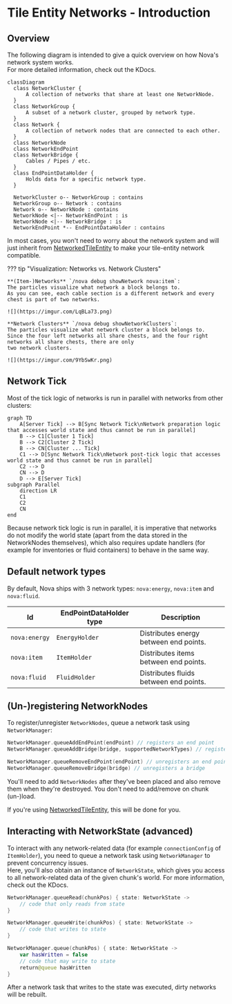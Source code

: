 # Tile Entity Networks - Introduction

## Overview

The following diagram is intended to give a quick overview on how Nova's network system works.  
For more detailed information, check out the KDocs.

```mermaid
classDiagram
  class NetworkCluster {
      A collection of networks that share at least one NetworkNode.
  }
  class NetworkGroup {
      A subset of a network cluster, grouped by network type.
  }
  class Network {
      A collection of network nodes that are connected to each other.
  }
  class NetworkNode
  class NetworkEndPoint
  class NetworkBridge {
      Cables / Pipes / etc.
  }
  class EndPointDataHolder {
      Holds data for a specific network type.
  }
  
  NetworkCluster o-- NetworkGroup : contains
  NetworkGroup o-- Network : contains
  Network o-- NetworkNode : contains
  NetworkNode <|-- NetworkEndPoint : is
  NetworkNode <|-- NetworkBridge : is
  NetworkEndPoint *-- EndPointDataHolder : contains

```

In most cases, you won't need to worry about the network system and will just inherit
from [NetworkedTileEntity](networked-tile-entity.md) to make your tile-entity network compatible.

??? tip "Visualization: Networks vs. Network Clusters"

    **(Item-)Networks** `/nova debug showNetwork nova:item`:  
    The particles visualize what network a block belongs to.
    As you can see, each cable section is a different network and every chest is part of two networks.

    ![](https://imgur.com/LqBLa73.png)

    **Network Clusters** `/nova debug showNetworkClusters`:  
    The particles visualize what network cluster a block belongs to.
    Since the four left networks all share chests, and the four right networks all share chests, there are only
    two network clusters.

    ![](https://imgur.com/9YbSwKr.png)

## Network Tick

Most of the tick logic of networks is run in parallel with networks from other clusters:

```mermaid
graph TD
    A[Server Tick] --> B[Sync Network Tick\nNetwork preparation logic that accesses world state and thus cannot be run in parallel]
    B --> C1[Cluster 1 Tick]
    B --> C2[Cluster 2 Tick]
    B --> CN[Cluster ... Tick]
    C1 --> D[Sync Network Tick\nNetwork post-tick logic that accesses world state and thus cannot be run in parallel]
    C2 --> D
    CN --> D
    D --> E[Server Tick]
subgraph Parallel
    direction LR
    C1
    C2
    CN
end
```

Because network tick logic is run in parallel, it is imperative that networks do not modify the world state
(apart from the data stored in the NetworkNodes themselves), which also requires update handlers (for example for
inventories or fluid containers) to behave in the same way.

## Default network types

By default, Nova ships with 3 network types: `nova:energy`, `nova:item` and `nova:fluid`.

| Id            | EndPointDataHolder type | Description                            |
|---------------|-------------------------|----------------------------------------|
| `nova:energy` | `EnergyHolder`          | Distributes energy between end points. |
| `nova:item`   | `ItemHolder`            | Distributes items between end points.  |
| `nova:fluid`  | `FluidHolder`           | Distributes fluids between end points. |

## (Un-)registering NetworkNodes

To register/unregister `NetworkNodes`, queue a network task using `NetworkManager`:

```kotlin
NetworkManager.queueAddEndPoint(endPoint) // registers an end point
NetworkManager.queueAddBridge(bridge, supportedNetworkTypes) // registers a bridge

NetworkManager.queueRemoveEndPoint(endPoint) // unregisters an end point
NetworkManager.queueRemoveBridge(bridge) // unregisters a bridge
```

You'll need to add `NetworkNodes` after they've been placed and also remove them when they're destroyed.
You don't need to add/remove on chunk (un-)load.

If you're using [NetworkedTileEntity](networked-tile-entity.md), this will be done for you.

## Interacting with NetworkState (advanced)

To interact with any network-related data (for example `connectionConfig` of `ItemHolder`),
you need to queue a network task using `NetworkManager` to prevent concurrency issues.  
Here, you'll also obtain an instance of `NetworkState`, which gives you access to all network-related data
of the given chunk's world.
For more information, check out the KDocs.

```kotlin
NetworkManager.queueRead(chunkPos) { state: NetworkState ->
    // code that only reads from state
}

NetworkManager.queueWrite(chunkPos) { state: NetworkState ->
    // code that writes to state
}

NetworkManager.queue(chunkPos) { state: NetworkState ->
    var hasWritten = false
    // code that may write to state
    return@queue hasWritten
}
```

After a network task that writes to the state was executed, dirty networks will be rebuilt.